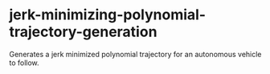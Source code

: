 # jerk-minimizing-polynomial-trajectory-generation
Generates a jerk minimized polynomial trajectory for an autonomous vehicle to follow.
